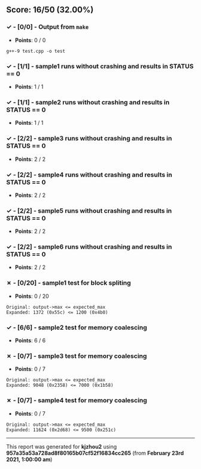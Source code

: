 


## Score: 16/50 (32.00%)


### ✓ - [0/0] - Output from `make`

- **Points**: 0 / 0


```
g++-9 test.cpp -o test

```


### ✓ - [1/1] - sample1 runs without crashing and results in STATUS == 0

- **Points**: 1 / 1





### ✓ - [1/1] - sample2 runs without crashing and results in STATUS == 0

- **Points**: 1 / 1





### ✓ - [2/2] - sample3 runs without crashing and results in STATUS == 0

- **Points**: 2 / 2





### ✓ - [2/2] - sample4 runs without crashing and results in STATUS == 0

- **Points**: 2 / 2





### ✓ - [2/2] - sample5 runs without crashing and results in STATUS == 0

- **Points**: 2 / 2





### ✓ - [2/2] - sample6 runs without crashing and results in STATUS == 0

- **Points**: 2 / 2





### ✗ - [0/20] - sample1 test for block spliting

- **Points**: 0 / 20


```
Original: output->max <= expected_max
Expanded: 1372 (0x55c) <= 1200 (0x4b0)
```


### ✓ - [6/6] - sample2 test for memory coalescing

- **Points**: 6 / 6





### ✗ - [0/7] - sample3 test for memory coalescing

- **Points**: 0 / 7


```
Original: output->max <= expected_max
Expanded: 9048 (0x2358) <= 7000 (0x1b58)
```


### ✗ - [0/7] - sample4 test for memory coalescing

- **Points**: 0 / 7


```
Original: output->max <= expected_max
Expanded: 11624 (0x2d68) <= 9500 (0x251c)
```


---

This report was generated for **kjzhou2** using **957a35a53a728ad8f80165b07cf52f16834cc265** (from **February 23rd 2021, 1:00:00 am**)
